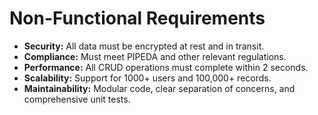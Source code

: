 # Non-Functional Requirements

- **Security:** All data must be encrypted at rest and in transit.
- **Compliance:** Must meet PIPEDA and other relevant regulations.
- **Performance:** All CRUD operations must complete within 2 seconds.
- **Scalability:** Support for 1000+ users and 100,000+ records.
- **Maintainability:** Modular code, clear separation of concerns, and comprehensive unit tests.
